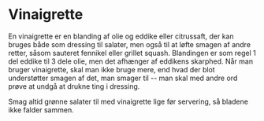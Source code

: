 # Vinaigrette

En vinaigrette er en blanding af olie og eddike eller citrussaft, der
kan bruges både som dressing til salater, men også til at løfte smagen
af andre retter, såsom sauteret fennikel eller grillet squash.
Blandingen er som regel 1 del eddike til 3 dele olie, men det afhænger
af eddikens skarphed. Når man bruger vinaigrette, skal man ikke bruge
mere, end hvad der blot understøtter smagen af det, man smager til --
man skal med andre ord prøve at undgå at drukne ting i dressing.

Smag altid grønne salater til med vinaigrette lige før servering, så
bladene ikke falder sammen.

